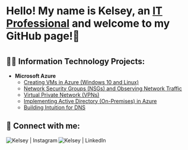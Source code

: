 <h1> Hello! My name is Kelsey, an <a href="https://linkedin.com/in/kelseyworkman">IT Professional</a> and welcome to my GitHub page!👋 <h1>

<h2> 👨‍💻 Information Technology Projects: </h2>

- <b> Microsoft Azure </b>
    - [Creating VMs in Azure (Windows 10 and Linux)](https://github.com/Kelsow96/Creating-VM-s-in-Azure-Windows-10-and-Linux-)
    - [Network Security Groups (NSGs) and Observing Network Traffic](https://github.com/Kelsow96/Network-Security-Groups-NSGs-and-Observing-Network-Traffic)
    - [Virtual Private Network (VPNs)](https://github.com/Kelsow96/VIrtual-Private-Networks)
    - [Implementing Active Directory (On-Premises) in Azure](https://github.com/Kelsow96/-Implementing-Active-Directory-On-Premises-in-Azure)
    - [Building Intuition for DNS](https://github.com/Kelsow96/Building-Intuition-for-DNS)

<h2> 🤳 Connect with me: </h2>

[<img align="left" alt="Kelsey | Instagram" src="https://img.shields.io/badge/Instagram-E4405F?style=for-the-badge&logo=instagram&logoColor=white" />][instagram]
[<img align="left" alt="Kelsey | LinkedIn" src="https://img.shields.io/badge/LinkedIn-0077B5?style=for-the-badge&logo=linkedin&logoColor=white" />][linkedin]

[instagram]: https://www.instagram.com/workman_kelsey/
[linkedin]: https://linkedin.com/in/kelseyworkman
